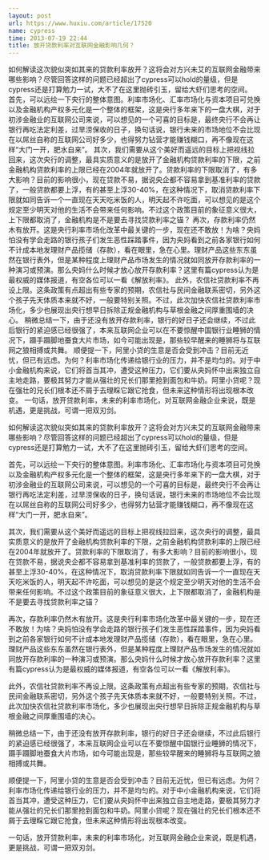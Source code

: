 ```yaml
---
layout: post
url: https://www.huxiu.com/article/17520
name: cypress
time: 2013-07-19 22:44
title: 放开贷款利率对互联网金融影响几何？
---
```

如何解读这次貌似突如其来的贷款利率放开？这将会对方兴未艾的互联网金融带来哪些影响？尽管回答这样的问题已经超出了cypress可以hold的量级，但是cypress还是打算勉力一试，大不了在这里抛砖引玉，留给大虾们思考的空间。 首先，可以远绘一下央行的整体意图。利率市场化、汇率市场化与资本项目可兑换以及金融机构产权多元化是一个整体的框架，这是央行多年来下的一盘大棋，对于初涉金融业的互联网公司来说，可以想见的一个可喜的目标是，最终央行不会再让银行再吃法定利差，过旱涝保收的日子，换句话说，银行未来的市场地位不会比现在以屌丝自称的互联网公司好多少，也得努力钻营才能赚钱糊口，再不像现在这样“大门一开，肥水自来”。 其次，我们需要从这个美好而遥远的目标上把视线拉回来，这次央行的调整，最具实质意义的是放开了金融机构贷款利率的下限，之前金融机构贷款利率的上限已经在2004年就放开了。贷款利率的下限取消了，有多大影响？目前的影响很小，现在贷款不易，据说央企都不容易拿到基准利率的贷款了，一般贷款都要上浮，有的甚至上浮30-40%，在这种情况下，取消贷款利率下限就如同告诉一个一直现在天天吃米饭的人，明天起不许吃面，可以想见的是这个规定至少明天对他的生活不会带来任何影响。不过这个政策目前的象征意义很大，上下限都取消了，金融机构是不是要去寻找贷款利率之锚？ 再次，存款利率仍然木有放开。这是央行利率市场化改革中最关键的一步，现在还不敢放！为啥？央妈怕没有学会走路的银行孩子们发生恶性踩踏事件，因为央妈看到之前各家银行如何不计成本地发理财产品揽储（存款），看在眼里，急在心里。理财产品这些东东虽然在银行表外，但是某种程度上理财产品市场发生的情况就如同放开存款利率的一种演习或预演。那么央妈什么时候才放心放开存款利率？这里有篇cypress认为是最权威的媒体报道，有空各位可以一看《解放利率》。 此外，农信社贷款利率不再设上限。这条政策有点超出有些专家的预期，农信社与民间金融联系密切，另外这个孩子先天体质本来就不好，一般要特别关照。不过，此次加快农信社贷款利率市场化，多少也展现出央行想早日拆除正规金融机构与草根金融之间厚重围墙的决心。 稍微总结一下，由于还没有放开存款利率，银行的好日子还会继续，不过此后银行的紧迫感已经很强了，本来互联网企业可以在不要惊醒中国银行业睡狮的情况下，蹑手蹑脚地蚕食大片市场，如今可能出现是，那些较早醒来的睡狮将与互联网之狼相搏或共舞。 顺便提一下，阿里小贷的生意是否会受到冲击？目前无近忧，但已有远虑。为何？利率市场化传递给银行业的压力，并不是均匀的。对于中小金融机构来说，它们将首当其冲，遭受这种压力，它们要从央妈怀中出来独立自主地走路，要极其努力才能从强壮的兄长们那里抢到面包和牛奶。阿里小贷呢？现在强壮的兄长们根本还不屑于去理睬它跟它抢食，但未来这种情形将出现根本改变。 一句话，放开贷款利率，未来的利率市场化，对互联网金融企业来说，既是机遇，更是挑战，可谓一把双刃剑。

如何解读这次貌似突如其来的贷款利率放开？这将会对方兴未艾的互联网金融带来哪些影响？尽管回答这样的问题已经超出了cypress可以hold的量级，但是cypress还是打算勉力一试，大不了在这里抛砖引玉，留给大虾们思考的空间。

首先，可以远绘一下央行的整体意图。利率市场化、汇率市场化与资本项目可兑换以及金融机构产权多元化是一个整体的框架，这是央行多年来下的一盘大棋，对于初涉金融业的互联网公司来说，可以想见的一个可喜的目标是，最终央行不会再让银行再吃法定利差，过旱涝保收的日子，换句话说，银行未来的市场地位不会比现在以屌丝自称的互联网公司好多少，也得努力钻营才能赚钱糊口，再不像现在这样“大门一开，肥水自来”。

其次，我们需要从这个美好而遥远的目标上把视线拉回来，这次央行的调整，最具实质意义的是放开了金融机构贷款利率的下限，之前金融机构贷款利率的上限已经在2004年就放开了。贷款利率的下限取消了，有多大影响？目前的影响很小，现在贷款不易，据说央企都不容易拿到基准利率的贷款了，一般贷款都要上浮，有的甚至上浮30-40%，在这种情况下，取消贷款利率下限就如同告诉一个一直现在天天吃米饭的人，明天起不许吃面，可以想见的是这个规定至少明天对他的生活不会带来任何影响。不过这个政策目前的象征意义很大，上下限都取消了，金融机构是不是要去寻找贷款利率之锚？

再次，存款利率仍然木有放开。这是央行利率市场化改革中最关键的一步，现在还不敢放！为啥？央妈怕没有学会走路的银行孩子们发生恶性踩踏事件，因为央妈看到之前各家银行如何不计成本地发理财产品揽储（存款），看在眼里，急在心里。理财产品这些东东虽然在银行表外，但是某种程度上理财产品市场发生的情况就如同放开存款利率的一种演习或预演。那么央妈什么时候才放心放开存款利率？这里有篇cypress认为是最权威的媒体报道，有空各位可以一看《解放利率》。

此外，农信社贷款利率不再设上限。这条政策有点超出有些专家的预期，农信社与民间金融联系密切，另外这个孩子先天体质本来就不好，一般要特别关照。不过，此次加快农信社贷款利率市场化，多少也展现出央行想早日拆除正规金融机构与草根金融之间厚重围墙的决心。

稍微总结一下，由于还没有放开存款利率，银行的好日子还会继续，不过此后银行的紧迫感已经很强了，本来互联网企业可以在不要惊醒中国银行业睡狮的情况下，蹑手蹑脚地蚕食大片市场，如今可能出现是，那些较早醒来的睡狮将与互联网之狼相搏或共舞。

顺便提一下，阿里小贷的生意是否会受到冲击？目前无近忧，但已有远虑。为何？利率市场化传递给银行业的压力，并不是均匀的。对于中小金融机构来说，它们将首当其冲，遭受这种压力，它们要从央妈怀中出来独立自主地走路，要极其努力才能从强壮的兄长们那里抢到面包和牛奶。阿里小贷呢？现在强壮的兄长们根本还不屑于去理睬它跟它抢食，但未来这种情形将出现根本改变。

一句话，放开贷款利率，未来的利率市场化，对互联网金融企业来说，既是机遇，更是挑战，可谓一把双刃剑。

